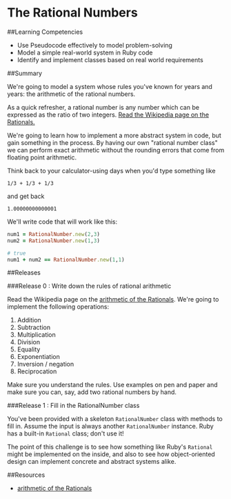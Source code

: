 # The Rational Numbers 
 
##Learning Competencies 

* Use Pseudocode effectively to model problem-solving
* Model a simple real-world system in Ruby code
* Identify and implement classes based on real world requirements

##Summary 

 We're going to model a system whose rules you've known for years and years: the arithmetic of the rational numbers.

As a quick refresher, a rational number is any number which can be expressed as the ratio of two integers.  [Read the Wikipedia page on the Rationals.](http://en.wikipedia.org/wiki/Rational_number)

We're going to learn how to implement a more abstract system in code, but gain something in the process.  By having our own "rational number class" we can perform exact arithmetic without the rounding errors that come from floating point arithmetic.

Think back to your calculator-using days when you'd type something like

```text
1/3 + 1/3 + 1/3
```

and get back

```text
1.00000000000001
```

We'll write code that will work like this:

```ruby
num1 = RationalNumber.new(2,3)
num2 = RationalNumber.new(1,3)

# true
num1 + num2 == RationalNumber.new(1,1)
```

##Releases

###Release 0 : Write down the rules of rational arithmetic

Read the Wikipedia page on the [arithmetic of the Rationals](http://en.wikipedia.org/wiki/Rational_number#Arithmetic).  We're going to implement the following operations:

1. Addition
2. Subtraction
3. Multiplication
4. Division
5. Equality
6. Exponentiation
7. Inversion / negation
8. Reciprocation

Make sure you understand the rules.  Use examples on pen and paper and make sure you can, say, add two rational numbers by hand.

###Release 1 : Fill in the RationalNumber class

You've been provided with a skeleton `RationalNumber` class with methods to fill in.  Assume the input is always another `RationalNumber` instance.  Ruby has a built-in `Rational` class; don't use it!

The point of this challenge is to see how something like Ruby's `Rational` might be implemented on the inside, and also to see how object-oriented design can implement concrete and abstract systems alike.
 

<!-- ##Optimize Your Learning  -->

##Resources

* [arithmetic of the Rationals](http://en.wikipedia.org/wiki/Rational_number#Arithmetic)
